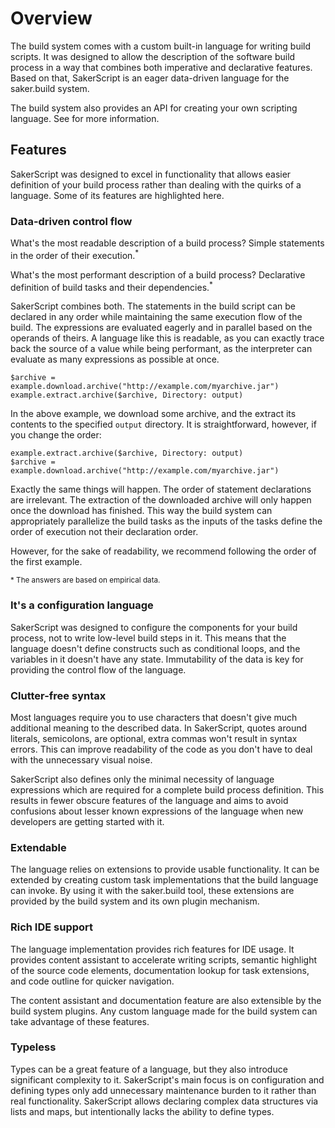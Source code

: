 # Overview

The build system comes with a custom built-in language for writing build scripts. It was designed to allow the description of the software build process in a way that combines both imperative and declarative features. Based on that, SakerScript is an eager data-driven language for the saker.build system.

The build system also provides an API for creating your own scripting language. See [](/doc/extending/scriptdev/index.md) for more information.

## Features

SakerScript was designed to excel in functionality that allows easier definition of your build process rather than dealing with the quirks of a language. Some of its features are highlighted here.

### Data-driven control flow

What's the most readable description of a build process? Simple statements in the order of their execution.<sup>\*</sup>

What's the most performant description of a build process? Declarative definition of build tasks and their dependencies.<sup>\*</sup>

SakerScript combines both. The statements in the build script can be declared in any order while maintaining the same execution flow of the build. The expressions are evaluated eagerly and in parallel based on the operands of theirs. A language like this is readable, as you can exactly trace back the source of a value while being performant, as the interpreter can evaluate as many expressions as possible at once.

```sakerscript
$archive = example.download.archive("http://example.com/myarchive.jar")
example.extract.archive($archive, Directory: output)
```

In the above example, we download some archive, and the extract its contents to the specified `output` directory. It is straightforward, however, if you change the order:

```sakerscript
example.extract.archive($archive, Directory: output)
$archive = example.download.archive("http://example.com/myarchive.jar")
```

Exactly the same things will happen. The order of statement declarations are irrelevant. The extraction of the downloaded archive will only happen once the download has finished. This way the build system can appropriately parallelize the build tasks as the inputs of the tasks define the order of execution not their declaration order.

However, for the sake of readability, we recommend following the order of the first example.

<small>

\* The answers are based on empirical data.

</small>

### It's a configuration language

SakerScript was designed to configure the components for your build process, not to write low-level build steps in it. This means that the language doesn't define constructs such as conditional loops, and the variables in it doesn't have any state. Immutability of the data is key for providing the control flow of the language.

### Clutter-free syntax

Most languages require you to use characters that doesn't give much additional meaning to the described data. In SakerScript, quotes around literals, semicolons, are optional, extra commas won't result in syntax errors. This can improve readability of the code as you don't have to deal with the unnecessary visual noise.

SakerScript also defines only the minimal necessity of language expressions which are required for a complete build process definition. This results in fewer obscure features of the language and aims to avoid confusions about lesser known expressions of the language when new developers are getting started with it.

### Extendable

The language relies on extensions to provide usable functionality. It can be extended by creating custom task implementations that the build language can invoke. By using it with the saker.build tool, these extensions are provided by the build system and its own plugin mechanism.

### Rich IDE support

The language implementation provides rich features for IDE usage. It provides content assistant to accelerate writing scripts, semantic highlight of the source code elements, documentation lookup for task extensions, and code outline for quicker navigation.

The content assistant and documentation feature are also extensible by the build system plugins. Any custom language made for the build system can take advantage of these features. 

### Typeless

Types can be a great feature of a language, but they also introduce significant complexity to it. SakerScript's main focus is on configuration and defining types only add unnecessary maintenance burden to it rather than real functionality. SakerScript allows declaring complex data structures via lists and maps, but intentionally lacks the ability to define types.
